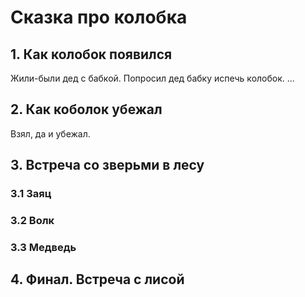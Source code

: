 # Сказка про колобка

## 1. Как колобок появился
Жили-были дед с бабкой. 
Попросил дед бабку испечь колобок.
...

## 2. Как коболок убежал
Взял, да и убежал.

## 3. Встреча со зверьми в лесу

### 3.1 Заяц

### 3.2 Волк

### 3.3 Медведь
 
## 4. Финал. Встреча с лисой
